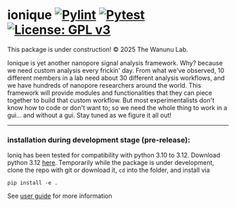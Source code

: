 # ionique [![Pylint](https://github.com/wanunulab/ioniq/actions/workflows/pylint.yml/badge.svg)](https://github.com/wanunulab/ioniq/actions/workflows/pylint.yml) [![Pytest](https://github.com/wanunulab/ioniq/actions/workflows/pytest.yml/badge.svg)](https://github.com/wanunulab/ioniq/actions/workflows/pytest.yml) [![License: GPL v3](https://img.shields.io/badge/License-GPLv3-blue.svg)](https://www.gnu.org/licenses/gpl-3.0)
This package is under construction! &copy; 2025 The Wanunu Lab.

Ionique is yet another nanopore signal analysis framework. Why? because we need custom analysis every frickin' day. From what we've observed, 10 different members in a lab need about 30 different analysis workflows, and we have hundreds of nanopore researchers around the world. This framework will provide modules and functionalities that they can piece together to build that custom workflow. But most experimentalists don't know how to code or don't want to; so we need the whole thing to work in a gui... and without a gui. Stay tuned as we figure it all out!

---
### installation during development stage (pre-release):
Ioniq has been tested for compatibility with python 3.10 to 3.12. Download python 3.12 [here](https://www.python.org/downloads/).
Temporarily while the package is under development, clone the repo with git or download it, `cd` into the folder, and install via 
```
pip install -e .
```
See [user guide](userguide.md) for more information 
